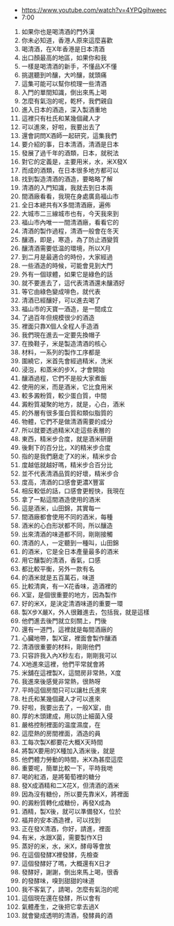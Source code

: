 - https://www.youtube.com/watch?v=4YPQgihweec
- 7:00

1. 如果你也是喝清酒的門外漢
1. 你未必知道，香港人原來這麼喜歡
1. 喝清酒，在X年香港是日本清酒
1. 出口顏最高的地區，如果你和我
1. 一樣是喝清酒的新手，不懂品X不懂
1. 挑選聽到吟釀，大吟釀，就頭痛
1. 這集可能可以幫你梳理一些清酒
1. 入門的單間知識，倒出來馬上喝
1. 怎麼有氣泡的呢，乾杯，我們親自
1. 進入日本的酒造，深入製酒重地
1. 這裡只有杜氏和某幾個藏人才
1. 可以進來，好啦，我要出去了
1. 還會詞問X酒師一起研究，這集我們
1. 要介紹的事，日本清酒，清酒是日本
1. 發展了過千年的酒類，日本，就税法
1. 對它的定義是，主要用米，水，米X發X
1. 而成的酒類，在日本很多地方都可以
1. 找到製造清酒的酒造，要略略了解
1. 清酒的入門知識，我就去到日本兩
1. 間酒廠看看，我現在身處廣島福山市
1. 全日本總共有X多間清酒廠，遍佈
1. 大城市二三線城市也有，今天我來到
1. 福山市內唯一一間清酒廠，看看它的
1. 清酒的製作過程，清酒一般會在冬天
1. 釀酒，即是，寒造，為了防止酒變質
1. 釀清酒需要低温的環境，所以X月
1. 到二月是最適合的時份，大家經過
1. 一些酒造的時候，可能會見到大門
1. 外有一個球體，如果它是綠色的話
1. 就不要進去了，這代表清酒還未釀酒好
1. 等它由綠色變成啡色，就代表
1. 清酒已經釀好，可以進去喝了
1. 福山市的天寶一酒造，是一間成立
1. 了過百年但規模很少的酒造
1. 裡面只靠X個人全程人手造酒
1. 我們現在進去一定要先換帽子
1. 在換鞋子，米是製造清酒的核心
1. 材料，一系列的製作工序都是
1. 圍繞它，米首先會經過精米，洗米
1. 浸泡，和蒸米的步X，才會開始
1. 釀酒過程，它們不是般大家煮飯
1. 使用的米，而是酒米，它比食用米
1. 較多澱粉質，較少蛋白質，中間
1. 澱粉質凝聚的地方，就是，心白，酒米
1. 的外層有很多蛋白質和類似脂質的
1. 物體，它們不是做清酒需要的成分
1. 所以就要透過精米X走這些表層的
1. 東西，精米步合度，就是酒米研磨
1. 後剩下的百分比，X的精米步合度
1. 指的是我們磨走了X的米，精米步合
1. 度越低就越好嗎，精米步合百分比
1. 並不代表清酒品質的好壞，精米步合
1. 度高，清酒的口感會更濃X豐富
1. 相反較低的話，口感會更輕快，我現在
1. 拿了一點這間酒造使用的酒米
1. 這是酒米，山田錦，其實每一
1. 間酒廠都會使用不同的酒米，每種
1. 酒米的心白形狀都不同，所以釀造
1. 出來清酒的味道都不同，剛剛接觸
1. 清酒的人，一定聽到一種叫，山田錦
1. 的酒米，它是全日本產量最多的酒米
1. 用它釀製的清酒，香氣，口感
1. 都比較平衡，另外一款有名
1. 的酒米就是五百萬石，味道
1. 比較清爽，有一X花香味，造酒裡的
1. X室，是個很重要的地方，因為製作
1. 好的米X，是決定清酒味道的重要一環
1. 製X步X嚴X，外人很難進去，包括我，就是這樣
1. 他們進去後門就立刻關上，門後
1. 還有一道門，這裡就是每間酒廠的
1. 心臟地帶，製X室，裡面會製作釀酒
1. 清酒很重要的材料，剛剛他們
1. 只容許我入內X秒左右，剛剛我可以
1. X地進來這裡，他們平常就會將
1. 米舖在這裡製X，這間房非常熱，X度
1. 我進來後感覺非常熱，很熱呀
1. 平時這個房間只可以讓杜氏進來
1. 杜氏和某幾個藏人才可以進來
1. 好啦，我要出去了，一般X室，由
1. 厚的木頭建成，用以防止細菌入侵
1. 嚴格控制裡面的温度濕度，在
1. 這麼熱的房間裡面，酒造的員
1. 工每次製X都要花大概X天時間
1. 將製X要用的X種加入酒米後，就是
1. 他們體力勞動的時間，米X為甚麼這麼
1. 重要呢，簡單比較一下，平時我哋
1. 喝的紅酒，是將葡萄裡的糖分
1. 發X成酒精和二X花X，但清酒的酒米
1. 因為沒有糖份，所以要先靠米X，將裡面
1. 的澱粉質轉化成糖份，再發X成為
1. 酒精，製X後，就可以準備發X，位於
1. 福井的安本酒造裡，可以找到
1. 正在發X清酒，你好，請進，裡面
1. 有米，水跟X菌，需要製作X日
1. 蒸好的米，水，米X，酵母等會放
1. 在這個發酵X裡發酵，先檢查
1. 這個發酵好了嗎，大概還有X日才
1. 發酵好，謝謝，倒出來馬上喝，很香
1. 的發酵味，嗅到甜甜的味道
1. 我不客氣了，請喝，怎麼有氣泡的呢
1. 這個現在還在發酵，所以會有
1. 氣體產生，之後把它拿去過X
1. 就會變成透明的清酒，發酵員的酒
